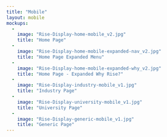 ```yaml
---
title: "Mobile"
layout: mobile
mockups:
  -
    image: "Rise-Display-home-mobile_v2.jpg"
    title: "Home Page"
  -
    image: "Rise-Display-home-mobile-expanded-nav_v2.jpg"
    title: "Home Page Expanded Menu"
  -
    image: "Rise-Display-home-mobile-expanded-why_v2.jpg"
    title: "Home Page - Expanded Why Rise?"
  -
    image: "Rise-Display-industry-mobile_v1.jpg"
    title: "Industry Page"
  -
    image: "Rise-Display-university-mobile_v1.jpg"
    title: "University Page"
  -
    image: "Rise-Display-generic-mobile_v1.jpg"
    title: "Generic Page"
---
```

